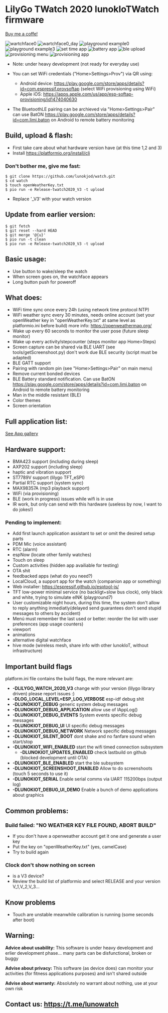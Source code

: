 # LilyGo TWatch 2020 lunokIoTWatch firmware

[Buy me a coffe!](https://www.buymeacoffee.com/lunokjod)

![wartchface0](/doc/watchface0.png)
![wartchface0_day](/doc/day_watchface0.png)
![playground example0](/doc/playground0.png)
![playground example3](/doc/playground3.png)
![set time app](/doc/settime.png)
![battery app](/doc/battery.png)
![ble upload](/doc/ble_upload.png)
![provisioning menu](/doc/mainmenu_provisioning.png)
![provisioning app](/doc/provisioning.png)

* Note: under heavy development (not ready for everyday use)

* You can set WiFi credentials ("Home>Settings>Prov") via QR using:
  * Android device: https://play.google.com/store/apps/details?id=com.espressif.provsoftap (select WiFi provisioning using WiFi)
  * Apple iOS: https://apps.apple.com/us/app/esp-softap-provisioning/id1474040630

* The BluetoothLE pairing can be archieved via "Home>Settings>Pair" can use BatON https://play.google.com/store/apps/details?id=com.limi.baton on Android to remote battery monitoring

## Build, upload & flash:
 * First take care about what hardware version have (at this time 1,2 and 3)
 * Install https://platformio.org/install/cli

### Don't bother me, give me fast:
```
$ git clone https://github.com/lunokjod/watch.git
$ cd watch
$ touch openWeatherKey.txt
$ pio run -e Release-twatch2020_V3 -t upload
```
 * Replace '_V3' with your watch version

## Update from earlier version:
```
$ git fetch
$ git reset --hard HEAD
$ git merge '@{u}'
$ pio run -t clean
$ pio run -e Release-twatch2020_V3 -t upload
```

## Basic usage:

* Use button to wake/sleep the watch
* When screen goes on, the watchface appears
* Long button push for poweroff

## What does:

* WiFi time sync once every 24h (using network time protocol NTP)
* WiFi weather sync every 30 minutes, needs online account (set your openWeather key in "openWeatherKey.txt" at same level as platformio.ini before build) more info: https://openweathermap.org/
* Wake up every 60 seconds to monitor the user pose (future sleep monitor)
* Wake up every activity/stepcounter (steps monitor app Home>Steps)
* Screen capture can be shared via BLE UART (see tools/getScreenshoot.py) don't work due BLE security (script must be adapted)
 * BLE GATT support
  * Pairing with random pin (see "Home>Settings>Pair" on main menu)
   * Remove current bonded devices
  * BLE Battery standard notification. Can use BatON https://play.google.com/store/apps/details?id=com.limi.baton on Android to remote battery monitoring
  * Man in the middle resistant (BLE)
 * Color themes
 * Screen orientation

 
## Full application list:

[See App gallery](src/app/README.md)

## Hardware support:
 * BMA423 support (including during sleep)
 * AXP202 support (including sleep)
 * haptic and vibration support
 * ST7789V support (lilygo TFT_eSPI)
 * Partial RTC support (system sync)
 * MAX98357A (mp3 playback support)
 * WiFi (via provisioning)
 * BLE (work in progress) issues while wifi is in use
 * IR work, but only can send with this hardware (useless by now, I want to do jokes!)

### Pending to implement:
* Add first launch application assistant to set or omit the desired setup parts
* PDM Mic (voice assistant)
* RTC (alarm)
* espNow (locate other family watches)
* Touch on sleep
* Custom activities (hidden app availiable for testing)
* OTA shit
* feedbacked apps (what do you need?)
* LocalCloud, a support app for the watch (companion app or something)
* Web installer: https://espressif.github.io/esptool-js/
* TFT low-power minimal service (no backligt+slow bus clock), only black and white, trying to simulate eINK (playground7)
 * User customizable night hours, during this time, the system don't allow to reply anything inmediatly(delayed send guarantees don't send stupid messages to others by accident)
 * Menú must remember the last used or better: reorder the list with user preferences (app usage counters)
 * viewport
 * animations
 * alternative digital watchface 
 * hive mode (wireless mesh, share info with other lunokIoT, without infrastructure)
## Important build flags
 platform.ini file contains the build flags, the more relevant are:
 * **-DLILYGO_WATCH_2020_V3** change with your version (lilygo library driven) please report issues :)
* **-DLOG_LOCAL_LEVEL=ESP_LOG_VERBOSE** esp-idf debug shit
* **-DLUNOKIOT_DEBUG** generic system debug messages
* **-DLUNOKIOT_DEBUG_APPLICATION** allow use of lAppLog()
* **-DLUNOKIOT_DEBUG_EVENTS** System events specific debug messages
* **-DLUNOKIOT_DEBUG_UI** UI specific debug messages
* **-DLUNOKIOT_DEBUG_NETWORK** Network specific debug messages
* **-DLUNOKIOT_SILENT_BOOT** dont shake and no fanfare sound when start/stop
* **-DLUNOKIOT_WIFI_ENABLED** start the wifi timed connection subsystem
  * **-DLUNOKIOT_UPDATES_ENABLED** check lastbuild on github (blocked development until OTA)
* **-DLUNOKIOT_BLE_ENABLED** start the ble subsystem
* **-DLUNOKIOT_SCREENSHOOT_ENABLED** Allow to do screenshoots (touch 5 seconds to use it)
* **-DLUNOKIOT_SERIAL** Enable serial comms via UART 115200bps (output log)
* **-DLUNOKIOT_DEBUG_UI_DEMO** Enable a bunch of demo applications about graphics
## Common problems:
### Build failed: "NO WEATHER KEY FILE FOUND, ABORT BUILD"
 * If you don't have a openweather account get it one and generate a user key
 * Put the key on "openWeatherKey.txt" (yes, camelCase)
 * Try to build again
### Clock don't show nothing on screen
 * is a V3 device?
 * Review the build list of platformio and select RELEASE and your version V_1,V_2,V_3...

## Know problems
 * Touch are unstable meanwhile calibration is running (some seconds after boot)

## Warning:

**Advice about usability:** This software is under heavy development and erlier development phase... many parts can be disfunctional, broken or buggy

**Advise about privacy:** This software (as device does) can monitor your activities (for fitness applications purposes) and isn't shared outside

**Advise about warranty:** Absolutely no warrant about nothing, use at your own risk

## Contact us: https://t.me/lunowatch